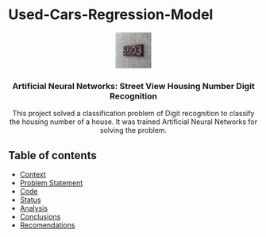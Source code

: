 # Used-Cars-Regression-Model
<p align="center">
    <img src="https://github.com/CharlesDeLabra/Housing-Number-recognition-with-ANN/blob/main/images/number.png?raw=true" alt="Logo" width=72 height=72>
  <h3 align="center">Artificial Neural Networks: Street View Housing Number Digit Recognition</h3>
  <p align="center">
    This project solved a classification problem of Digit recognition to classify the housing number of a house. It was trained Artificial Neural Networks for solving the problem.
    <br>
  </p>
</p>

## Table of contents

- [Context](#context)
- [Problem Statement](#problem-statement)
- [Code](#code)
- [Status](#status)
- [Analysis](#analysis)
- [Conclusions](#conclusions)
- [Recomendations](#recomendations)

